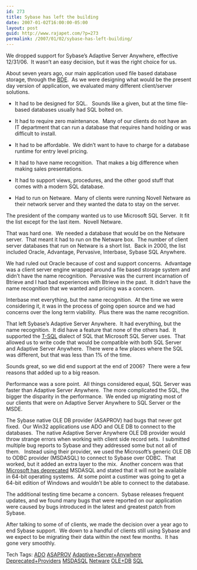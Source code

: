 ```yaml
---
id: 273
title: Sybase has left the building
date: 2007-01-02T16:00:00-05:00
layout: post
guid: http://www.rajapet.com/?p=273
permalink: /2007/01/02/sybase-has-left-building/
---
```

We dropped support for Sybase&#8217;s Adaptive Server Anywhere, effective 12/31/06.  It wasn&#8217;t an easy decision, but it was the right choice for us.

About seven years ago, our main application used file based database storage, through the [BDE](http://en.wikipedia.org/wiki/Borland_Database_Engine "Wikipedia article on the Borland Database Engine").  As we were designing what would be the present day version of application, we evaluated many different client/server solutions.

  * It had to be designed for SQL.   Sounds like a given, but at the time file-based databases usually had SQL bolted on.

  * It had to require zero maintenance.  Many of our clients do not have an IT department that can run a database that requires hand holding or was difficult to install.

  * It had to be affordable.  We didn&#8217;t want to have to charge for a database runtime for entry level pricing.

  * It had to have name recognition.  That makes a big difference when making sales presentations.

  * It had to support views, procedures, and the other good stuff that comes with a modern SQL database.

  * Had to run on Netware.  Many of clients were running Novell Netware as their network server and they wanted the data to stay on the server.

The president of the company wanted us to use Microsoft SQL Server.  It fit the list except for the last item.  Novell Netware.

That was hard one.  We needed a database that would be on the Netware server.  That meant it had to run on the Netware box.  The number of client server databases that run on Netware is a short list.  Back in 2000, the list included Oracle, Advantage, Pervasive, Interbase, Sybase SQL Anywhere.

We had ruled out Oracle because of cost and support concerns.  Advantage was a client server engine wrapped around a file based storage system and didn&#8217;t have the name recognition.  Pervasive was the current incarnation of Btrieve and I had bad experiences with Btrieve in the past.  It didn&#8217;t have the name recognition that we wanted and pricing was a concern.

Interbase met everything, but the name recognition.  At the time we were considering it, it was in the process of going open source and we had concerns over the long term viability.  Plus there was the name recognition.

That left Sybase&#8217;s Adaptive Server Anywhere.  It had everything, but the name recognition.  It did have a feature that none of the others had.  It supported the [T-SQL](http://en.wikipedia.org/wiki/T-sql "Transact SQL") dialect of SQL that Microsoft SQL Server uses.  That allowed us to write code that would be compatible with both SQL Server and Adaptive Server Anywhere.  There were a few places where the SQL was different, but that was less than 1% of the time.

Sounds great, so we did end support at the end of 2006?  There were a few reasons that added up to a big reason.

Performance was a sore point.  All things considered equal, SQL Server was faster than Adaptive Server Anywhere.  The more complicated the SQL, the bigger the disparity in the performance.  We ended up migrating most of our clients that were on Adaptive Server Anywhere to SQL Server or the MSDE.

The Sybase native OLE DB provider (ASAPROV) had bugs that never got fixed.  Our Win32 applications use ADO and OLE DB to connect to the databases.  The native Adaptive Server Anywhere OLE DB provider would throw strange errors when working with client side record sets.  I submitted multiple bug reports to Sybase and they addressed some but not all of them.   Instead using their provider, we used the Microsoft&#8217;s generic OLE DB to ODBC provider (MSDASQL) to connect to Sybase over ODBC.  That worked, but it added an extra layer to the mix.  Another concern was that [Microsoft has deprecated](http://msdn.microsoft.com/library/default.asp?url=/library/en-us/dnmdac/html/data_mdacroadmap.asp "Microsoft Data Access Technologies Road Map") MSDASQL and stated that it will not be available in 64-bit operating systems.  At some point a custimer was going to get a 64-bit edition of Windows and wouldn&#8217;t be able to connect to the database.

The additional testing time became a concern.  Sybase releases frequent updates, and we found many bugs that were reported on our application were caused by bugs introduced in the latest and greatest patch from Sybase.

After talking to some of of clients, we made the decision over a year ago to end Sybase support.  We down to a handful of clients still using Sybase and we expect to be migrating their data within the next few months.  It has gone very smoothly.

<div>
  Tech Tags: <a href="http://technorati.com/tag/ADO" rel="tag">ADO</a> <a href="http://technorati.com/tag/ASAPROV" rel="tag">ASAPROV</a> <a href="http://technorati.com/tag/Adaptive+Server+Anywhere" rel="tag">Adaptive+Server+Anywhere</a> <a href="http://technorati.com/tag/Deprecated+Providers" rel="tag">Deprecated+Providers</a> <a href="http://technorati.com/tag/MSDASQL" rel="tag">MSDASQL</a> <a href="http://technorati.com/tag/Netware" rel="tag">Netware</a> <a href="http://technorati.com/tag/OLE+DB" rel="tag">OLE+DB</a> <a href="http://technorati.com/tag/SQL" rel="tag">SQL</a>
</div>